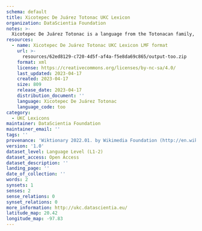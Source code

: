```yaml
---
schema: default
title: Xicotepec De Juárez Totonac UKC Lexicon
organization: DataScientia Foundation
notes: >-
  Xicotepec De Juárez Totonac is a language from the Totonacan family, spoken in North America. The UKC Lexicon of Xicotepec De Juárez Totonac is represented as a lexico-semantic network. It consists of words, word senses, synsets, as well as sense-level and synset-level relationships.
resources:
  - name: Xicotepec De Juárez Totonac UKC Lexicon LMF format
    url: >-
      resources/62ed8129-c720-4d5f-af4a-f5e8da69c865/output-too.zip
    format: xml
    license: https://creativecommons.org/licenses/by-nc-sa/4.0/
    last_updated: 2023-04-17
    created: 2023-04-17
    size: 809
    release_date: 2023-04-17
    distribution_document: ''
    language: Xicotepec De Juárez Totonac
    language_code: too
category:
  - UKC Lexicons
maintainer: DataScientia Foundation
maintainer_email: ''
tags: ''
provenance: 'Wiktionary 2022.01. by Wikimedia Foundation (http://en.wiktionary.org); Princeton WordNet 2.1 by Princeton University (https://wordnet.princeton.edu)'
version: '1.0'
dataset_level: Language Level (L1-2)
dataset_access: Open Access
dataset_description: ''
landing_page: ''
date_of_collection: ''
words: 2
synsets: 1
senses: 2
sense_relations: 0
synset_relations: 0
more_information: http://ukc.datascientia.eu/
latitude_map: 20.42
longitude_map: -97.83
---
```

